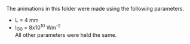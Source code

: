 The animations in this folder were made using the following parameters.  
* L = 4 mm  
* I<sub>G0</sub> = 8x10<sup>10</sup> Wm<sup>-2</sup>  
All other parameters were held the same.  
